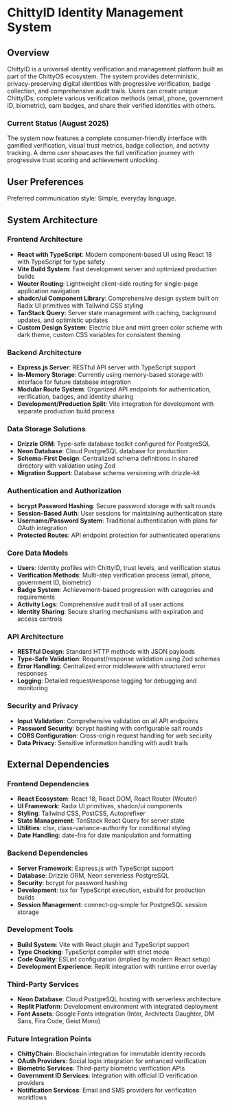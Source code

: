 # ChittyID Identity Management System

## Overview

ChittyID is a universal identity verification and management platform built as part of the ChittyOS ecosystem. The system provides deterministic, privacy-preserving digital identities with progressive verification, badge collection, and comprehensive audit trails. Users can create unique ChittyIDs, complete various verification methods (email, phone, government ID, biometric), earn badges, and share their verified identities with others.

### Current Status (August 2025)
The system now features a complete consumer-friendly interface with gamified verification, visual trust metrics, badge collection, and activity tracking. A demo user showcases the full verification journey with progressive trust scoring and achievement unlocking.

## User Preferences

Preferred communication style: Simple, everyday language.

## System Architecture

### Frontend Architecture
- **React with TypeScript**: Modern component-based UI using React 18 with TypeScript for type safety
- **Vite Build System**: Fast development server and optimized production builds
- **Wouter Routing**: Lightweight client-side routing for single-page application navigation
- **shadcn/ui Component Library**: Comprehensive design system built on Radix UI primitives with Tailwind CSS styling
- **TanStack Query**: Server state management with caching, background updates, and optimistic updates
- **Custom Design System**: Electric blue and mint green color scheme with dark theme, custom CSS variables for consistent theming

### Backend Architecture
- **Express.js Server**: RESTful API server with TypeScript support
- **In-Memory Storage**: Currently using memory-based storage with interface for future database integration
- **Modular Route System**: Organized API endpoints for authentication, verification, badges, and identity sharing
- **Development/Production Split**: Vite integration for development with separate production build process

### Data Storage Solutions
- **Drizzle ORM**: Type-safe database toolkit configured for PostgreSQL
- **Neon Database**: Cloud PostgreSQL database for production
- **Schema-First Design**: Centralized schema definitions in shared directory with validation using Zod
- **Migration Support**: Database schema versioning with drizzle-kit

### Authentication and Authorization
- **bcrypt Password Hashing**: Secure password storage with salt rounds
- **Session-Based Auth**: User sessions for maintaining authentication state
- **Username/Password System**: Traditional authentication with plans for OAuth integration
- **Protected Routes**: API endpoint protection for authenticated operations

### Core Data Models
- **Users**: Identity profiles with ChittyID, trust levels, and verification status
- **Verification Methods**: Multi-step verification process (email, phone, government ID, biometric)
- **Badge System**: Achievement-based progression with categories and requirements
- **Activity Logs**: Comprehensive audit trail of all user actions
- **Identity Sharing**: Secure sharing mechanisms with expiration and access controls

### API Architecture
- **RESTful Design**: Standard HTTP methods with JSON payloads
- **Type-Safe Validation**: Request/response validation using Zod schemas
- **Error Handling**: Centralized error middleware with structured error responses
- **Logging**: Detailed request/response logging for debugging and monitoring

### Security and Privacy
- **Input Validation**: Comprehensive validation on all API endpoints
- **Password Security**: bcrypt hashing with configurable salt rounds
- **CORS Configuration**: Cross-origin request handling for web security
- **Data Privacy**: Sensitive information handling with audit trails

## External Dependencies

### Frontend Dependencies
- **React Ecosystem**: React 18, React DOM, React Router (Wouter)
- **UI Framework**: Radix UI primitives, shadcn/ui components
- **Styling**: Tailwind CSS, PostCSS, Autoprefixer
- **State Management**: TanStack React Query for server state
- **Utilities**: clsx, class-variance-authority for conditional styling
- **Date Handling**: date-fns for date manipulation and formatting

### Backend Dependencies
- **Server Framework**: Express.js with TypeScript support
- **Database**: Drizzle ORM, Neon serverless PostgreSQL
- **Security**: bcrypt for password hashing
- **Development**: tsx for TypeScript execution, esbuild for production builds
- **Session Management**: connect-pg-simple for PostgreSQL session storage

### Development Tools
- **Build System**: Vite with React plugin and TypeScript support
- **Type Checking**: TypeScript compiler with strict mode
- **Code Quality**: ESLint configuration (implied by modern React setup)
- **Development Experience**: Replit integration with runtime error overlay

### Third-Party Services
- **Neon Database**: Cloud PostgreSQL hosting with serverless architecture
- **Replit Platform**: Development environment with integrated deployment
- **Font Assets**: Google Fonts integration (Inter, Architects Daughter, DM Sans, Fira Code, Geist Mono)

### Future Integration Points
- **ChittyChain**: Blockchain integration for immutable identity records
- **OAuth Providers**: Social login integration for enhanced verification
- **Biometric Services**: Third-party biometric verification APIs
- **Government ID Services**: Integration with official ID verification providers
- **Notification Services**: Email and SMS providers for verification workflows